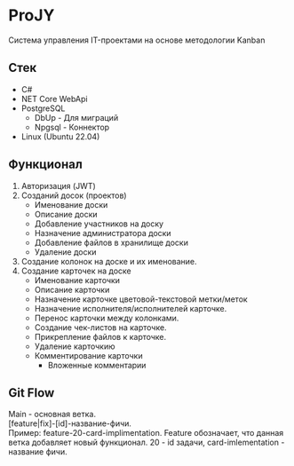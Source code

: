 # ProJY
Система управления IT-проектами на основе методологии Kanban

## Стек
- C#
- NET Core WebApi
- PostgreSQL
  - DbUp - Для миграций
  - Npgsql - Коннектор
- Linux (Ubuntu 22.04)

## Функционал
1. Авторизация (JWT)
2. Созданий досок (проектов)
   - Именование доски
   - Описание доски
   - Добавление участников на доску
   - Назначение администратора доски
   - Добавление файлов в хранилище доски
   - Удаление доски
3. Создание колонок на доске и их именование.
4. Создание карточек на доске
   - Именование карточки
   - Описание карточки
   - Назначение карточке цветовой-текстовой метки/меток
   - Назначение исполнителя/исполнителей карточке.
   - Перенос карточки между колонками.
   - Создание чек-листов на карточке.
   - Прикрепление файлов к карточке.
   - Удаление карточкию
   - Комментирование карточки
     - Вложенные комментарии

## Git Flow
Main - основная ветка.  
[feature|fix]-[id]-название-фичи.  
Пример: feature-20-card-implimentation. Feature обозначает, что данная ветка добавляет новый функционал. 20 - id задачи, card-imlementation - название фичи.
